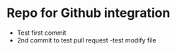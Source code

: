 # Repo for Github integration
- Test first commit
- 2nd commit to test pull request
-test modify file

